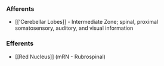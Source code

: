 ### Afferents
- [['Cerebellar Lobes]] - Intermediate Zone; spinal, proximal somatosensory, auditory, and visual information
### Efferents
- [[Red Nucleus]] (mRN - Rubrospinal)